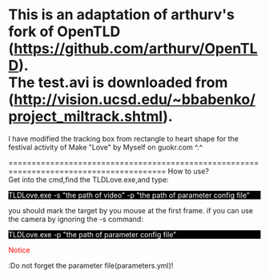 This is an adaptation of arthurv's fork of OpenTLD (https://github.com/arthurv/OpenTLD).</br>
The test.avi is downloaded from (http://vision.ucsd.edu/~bbabenko/project_miltrack.shtml).
========================================================================================

I have modified the tracking box from rectangle to heart shape for the festival activity of <a src="http://www.guokr.com/post/588130/">Make "Love" by Myself</a> on guokr.com ^.^

========================================================================================
How to use?</br>
Get into the cmd,find the TLDLove.exe,and type:
<p style="background-color:black;color:white">TLDLove.exe -s "the path of video" -p "the path of parameter config file"</p>
you should mark the target by you mouse at the first frame.
if you can use the camera by ignoring the -s command:
<p style="background-color:black;color:white">TLDLove.exe -p "the path of parameter config file"</p>

<p style="color:red;">Notice</p>:Do not forget the parameter file(parameters.yml)!

